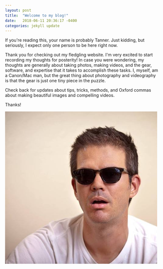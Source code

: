 ```yaml
---
layout: post
title:  "Welcome to my blog!"
date:   2018-06-11 20:36:17 -0400
categories: jekyll update
---
```

If you're reading this, your name is probably Tanner.  Just kidding, but seriously, I expect only one person to be here right now.  

Thank you for checking out my fledgling website.  I'm very excited to start recording my thoughts for posterity!  In case you were wondering, my thoughts are generally about taking photos, making videos, and the gear, software, and expertise that it takes to accomplish these tasks.  I, myself, am a Canon/Mac man, but the great thing about photography and videography is that the gear is just one tiny piece in the puzzle.  

Check back for updates about tips, tricks, methods, and Oxford commas about making beautiful images and compelling videos.  

Thanks!

![ALT](https://raw.githubusercontent.com/robertwsimpson/images/master/forblog/durrr.jpg "Dur")